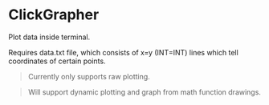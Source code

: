 # ClickGrapher

Plot data inside terminal.

Requires data.txt file, which consists of x=y (INT=INT) lines which tell coordinates of certain points.

> Currently only supports raw plotting.

> Will support dynamic plotting and graph from math function drawings.
